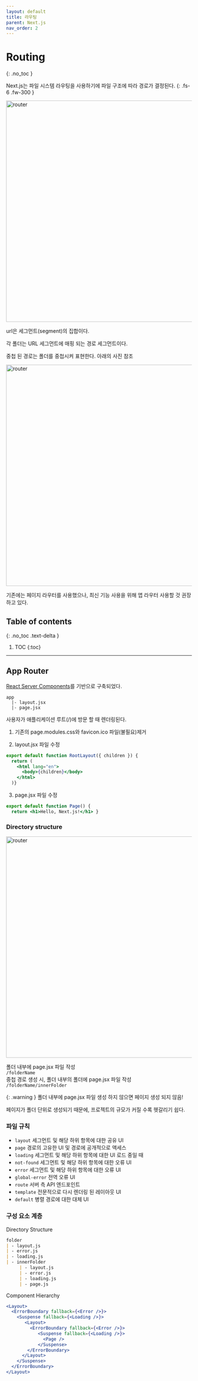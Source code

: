 ```yaml
---
layout: default
title: 라우팅 
parent: Next.js
nav_order: 2
---
```



# Routing
{: .no_toc }

Next.js는 파일 시스템 라우팅을 사용하기에 파일 구조에 따라 경로가 결정된다. 
{: .fs-6 .fw-300 }


<img src="../../../assets/images/router.png" alt="router" aria-label="Router Image" width="600" height="600">

url은 세그먼트(segment)의 집합이다. 

각 폴더는 URL 세그먼트에 매핑 되는 경로 세그먼트이다. 

중첩 된 경로는 폴더를 중첩시켜 표현한다.
아래의 사진 참조 

<img src="../../../assets/images/router2.png" alt="router" aria-label="Router Image" width="600" height="600"> 


기존에는 페이지 라우터를 사용했으나, 최신 기능 사용을 위해 앱 라우터 사용할 것 권장하고 있다. 


## Table of contents
{: .no_toc .text-delta }

1. TOC
{:toc}

---



## App Router 

[React Server Components](http://127.0.0.1:4000/docs/nextjs/#csr%EA%B3%BC-ssr)를 기반으로 구축되었다. 
```
app
  |- layout.jsx
  |- page.jsx
```
사용자가 애플리케이션 루트(/)에 방문 할 때 렌더링된다. 

1. 기존의 page.modules.css와 favicon.ico 파일(불필요)제거 

2. layout.jsx 파일 수정 
```jsx
export default function RootLayout({ children }) {
  return (
    <html lang="en">
      <body>{children}</body>
    </html>
  )}
```

3. page.jsx 파일 수정
```jsx
export default function Page() {
  return <h1>Hello, Next.js!</h1> }
```


### Directory structure

<img src="../../../assets/images/router3.png" alt="router" aria-label="Router Image" width="600" height="600"> 

폴더 내부에 page.jsx 파일 작성 <br/>
`/folderName` <br/>
중첩 경로 생성 시, 폴더 내부의 폴더에 page.jsx 파일 작성 <br/>
`/folderName/innerFolder`

{: .warning }
폴더 내부에 page.jsx 파일 생성 하지 않으면 페이지 생성 되지 않음!

페이지가 폴더 단위로 생성되기 때문에, 프로젝트의 규모가 커질 수록 헷갈리기 쉽다. 

### 파일 규칙 

- `layout` 세그먼트 및 해당 하위 항목에 대한 공유 UI
- `page` 경로의 고유한 UI 및 경로에 공개적으로 액세스 
- `loading` 세그먼트 및 해당 하위 항목에 대한 UI 로드 중일 때 
- `not-found` 세그먼트 및 해당 하위 항목에 대한 오류 UI 
- `error` 세그먼트 및 해당 하위 항목에 대한 오류 UI
- `global-error` 전역 오류 UI 
- `route` 서버 측 API 엔드포인트 
- `template` 전문적으로 다시 렌더링 된 레이아웃 UI
- `default` 병렬 경로에 대한 대체 UI


### 구성 요소 계층

Directory Structure

```markdown
folder
| - layout.js
| - error.js
| - loading.js
| - innerFolder
     | - layout.js
     | - error.js
     | - loading.js
     | - page.js
```

Component Hierarchy

```jsx
<Layout>
  <ErrorBoundary fallback={<Error />}>
    <Suspense fallback={<Loading />}>
       <Layout>
         <ErrorBoundary fallback={<Error />}>
            <Suspense fallback={<Loading />}>
              <Page />
            </Suspense>
        </ErrorBoundary>
      </Layout>
    </Suspense>
  </ErrorBoundary>
</Layout>
```


